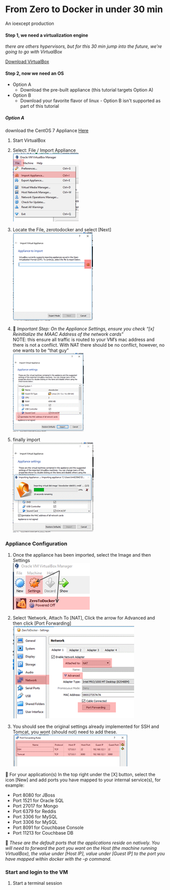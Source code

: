 # From Zero to Docker in under 30 min
An ioexcept production 

#### Step 1, we need a virtualization engine
*there are others hypervisors, but for this 30 min jump into the future, we're going to go with VirtualBox*

[Download VirtualBox](https://download.virtualbox.org/virtualbox/5.2.18/VirtualBox-5.2.18-124319-Win.exe)

#### Step 2, now we need an OS
 * Option A
    - Download the pre-built appliance (this tutorial targets Option A)
 * 	Option B
    - Download your favorite flavor of linux - Option B isn't supported as part of this tutorial

##### Option A
 download the CentOS 7 Appliance [Here](http://someurl)

 1. Start VirtualBox
 2.  Select: File / Import Appliance   
 ![Import Appliance](step2.png)

 3. Locate the File, zerotodocker and select [Next]  
![Locate appliance](step3.png)

 4. &#x1F53B; *Important Step:  On the Appliance Settings, ensure you check “[x] Reinitialize the MAAC Address of the network cards”*  
NOTE: this ensure all traffic is routed to your VM’s mac address and there is not a conflict. With NAT there should be no conflict, however, no one wants to be “that guy”  
![Locate appliance](step4.png)


5. finally import  
![Locate appliance](step5.png)

### Appliance Configuration
1. Once the appliance has been imported, select the Image and then Settings  
![Step 2.1](step2_1.png)

2. Select ‘Network, Attach To [NAT], Click the arrow for Advanced and then click [Port Forwarding]  
![Step 2.2](step2_2.png)

3. You should see the original settings already implemented for SSH and Tomcat, you wont (should not) need to add these.  
![Step 2.3](step2_3.png)

&#x1F53B; For your application(s)
In the top right under the [X] button, select the icon [New] and add ports you have mapped to your internal service(s), for example:
* Port 8080 for JBoss
* Port 1521 for Oracle SQL  
* Port 27017 for Mongo
* Port 6379 for Reddis
* Port 3306 for MySQL
* Port 3306 for MySQL
* Port 8091 for Couchbase Console
* Port 11213 for Couchbase DB  

&#x1F53B; *These are the default ports that the applications reside on natively.  You will need to forward the port you want on the Host (the machine running VirtualBox), the value under [Host IP], value under [Guest IP] to the port you have mapped within docker with the –p command.*  

### Start and login to the VM

1. Start a terminal session
